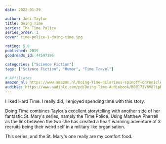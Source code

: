 ```yaml
---
date: 2022-01-29

author: Jodi Taylor
title: Doing Time
series: The Time Police
series_order: 1
cover: time-police-1-doing-time.jpg

rating: 5.0
published: 2019
goodreads_id: 44597196

categories: ["Science Fiction"]
tags: ["Science Fiction", "Humor", "Time Travel"]

# Affiliates
amazon_nl: https://www.amazon.nl/Doing-Time-hilarious-spinoff-Chronicles-ebook/dp/B07PWY2CNT/?&_encoding=UTF8&tag=sofielambre0f-21&linkCode=ur2&linkId=6eea8a817b3a4f9854b81ded1bbaf5b2&camp=247&creative=1211
audible: https://www.audible.com/pd/Doing-Time-Audiobook/B08173V6V8?ipRedirectOverride=true
---
```


I liked Hard Time. I really did, I enjoyed spending time with this story.

<!--more-->

Doing Time combines Taylor's excellent storytelling with another side of her fantastic St. Mary's series, namely the Time Police. Using Matthew Pharrell as the link between the two she has created a heart warming adventure of 3 recruits being their weird self in a military like organisation.

This series, and the St. Mary's one really are my comfort food.
